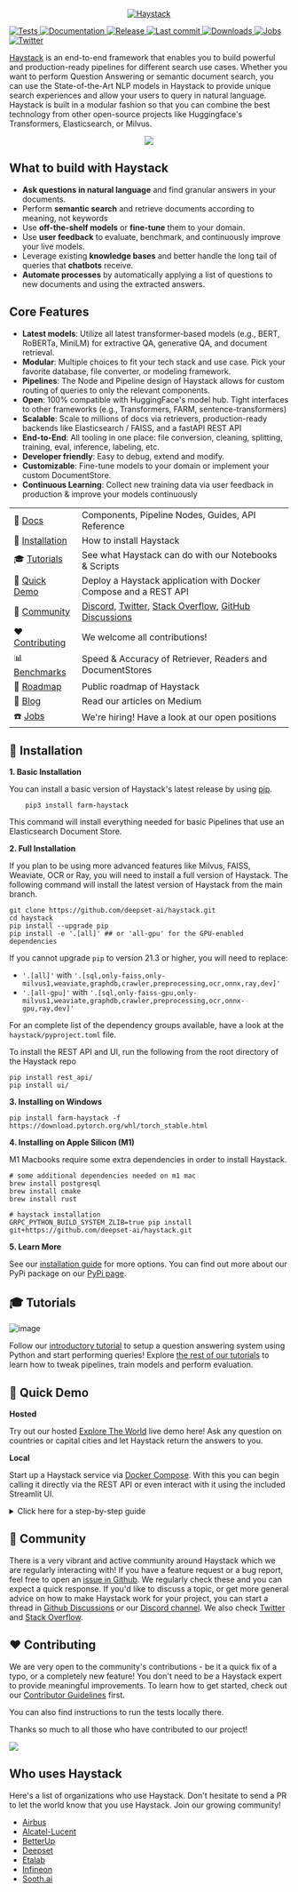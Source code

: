 <p align="center">
  <a href="https://www.deepset.ai/haystack/"><img src="https://raw.githubusercontent.com/deepset-ai/haystack/main/docs/img/haystack_logo_colored.png" alt="Haystack"></a>
</p>

<p>
    <a href="https://github.com/deepset-ai/haystack/actions/workflows/tests.yml">
        <img alt="Tests" src="https://github.com/deepset-ai/haystack/workflows/Tests/badge.svg?branch=main">
    </a>
    <a href="https://haystack.deepset.ai/overview/intro">
        <img alt="Documentation" src="https://img.shields.io/website/http/haystack.deepset.ai/docs/intromd.svg?down_color=red&down_message=offline&up_message=online">
    </a>
    <a href="https://github.com/deepset-ai/haystack/releases">
        <img alt="Release" src="https://img.shields.io/github/release/deepset-ai/haystack">
    </a>
    <a href="https://github.com/deepset-ai/haystack/commits/main">
        <img alt="Last commit" src="https://img.shields.io/github/last-commit/deepset-ai/haystack">
    </a>
    <a href="https://pepy.tech/project/farm-haystack">
        <img alt="Downloads" src="https://pepy.tech/badge/farm-haystack/month">
    </a>
    <a href="https://www.deepset.ai/jobs">
        <img alt="Jobs" src="https://img.shields.io/badge/Jobs-We're%20hiring-blue">
    </a>
        <a href="https://twitter.com/intent/follow?screen_name=deepset_ai">
        <img alt="Twitter" src="https://img.shields.io/twitter/follow/deepset_ai?style=social">
    </a>
</p>

[Haystack](https://haystack.deepset.ai) is an end-to-end framework that enables you to build powerful and production-ready pipelines for different search use cases.
Whether you want to perform Question Answering or semantic document search, you can use the State-of-the-Art NLP models in Haystack to provide unique search experiences and allow your users to query in natural language.
Haystack is built in a modular fashion so that you can combine the best technology from other open-source projects like Huggingface's Transformers, Elasticsearch, or Milvus.

<p align="center"><img src="https://raw.githubusercontent.com/deepset-ai/haystack/main/docs/img/main_example.gif"></p>

## What to build with Haystack

- **Ask questions in natural language** and find granular answers in your documents.
- Perform **semantic search** and retrieve documents according to meaning, not keywords
- Use **off-the-shelf models** or **fine-tune** them to your domain.
- Use **user feedback** to evaluate, benchmark, and continuously improve your live models.
- Leverage existing **knowledge bases** and better handle the long tail of queries that **chatbots** receive.
- **Automate processes** by automatically applying a list of questions to new documents and using the extracted answers.

## Core Features

- **Latest models**: Utilize all latest transformer-based models (e.g., BERT, RoBERTa, MiniLM) for extractive QA, generative QA, and document retrieval.
- **Modular**: Multiple choices to fit your tech stack and use case. Pick your favorite database, file converter, or modeling framework.
- **Pipelines**: The Node and Pipeline design of Haystack allows for custom routing of queries to only the relevant components.
- **Open**: 100% compatible with HuggingFace's model hub. Tight interfaces to other frameworks (e.g., Transformers, FARM, sentence-transformers)
- **Scalable**: Scale to millions of docs via retrievers, production-ready backends like Elasticsearch / FAISS, and a fastAPI REST API
- **End-to-End**: All tooling in one place: file conversion, cleaning, splitting, training, eval, inference, labeling, etc.
- **Developer friendly**: Easy to debug, extend and modify.
- **Customizable**: Fine-tune models to your domain or implement your custom DocumentStore.
- **Continuous Learning**: Collect new training data via user feedback in production & improve your models continuously

|                                                                                               |                                                                                                                                                                                                                                                   |
| --------------------------------------------------------------------------------------------- | ------------------------------------------------------------------------------------------------------------------------------------------------------------------------------------------------------------------------------------------------- |
| :ledger: [Docs](https://docs.haystack.deepset.ai/docs)                                   | Components, Pipeline Nodes, Guides, API Reference                                                                                                                                                                                                   |
| :floppy_disk: [Installation](https://github.com/deepset-ai/haystack#floppy_disk-installation) | How to install Haystack                                                                                                                                                                                                                           |
| :mortar_board: [Tutorials](https://github.com/deepset-ai/haystack#mortar_board-tutorials)     | See what Haystack can do with our Notebooks & Scripts                                                                                                                                                                                             |
| :beginner: [Quick Demo](https://github.com/deepset-ai/haystack#beginner-quick-demo)           | Deploy a Haystack application with Docker Compose and a REST API                                                                                                                                                                                  |
| :vulcan_salute: [Community](https://github.com/deepset-ai/haystack#vulcan_salute-community)   | [Discord](https://haystack.deepset.ai/community/join), [Twitter](https://twitter.com/deepset_ai), [Stack Overflow](https://stackoverflow.com/questions/tagged/haystack), [GitHub Discussions](https://github.com/deepset-ai/haystack/discussions) |
| :heart: [Contributing](https://github.com/deepset-ai/haystack#heart-contributing)             | We welcome all contributions!                                                                                                                                                                                                                     |
| :bar_chart: [Benchmarks](https://haystack.deepset.ai/benchmarks/)                       | Speed & Accuracy of Retriever, Readers and DocumentStores                                                                                                                                                                                         |
| :telescope: [Roadmap](https://haystack.deepset.ai/overview/roadmap)                           | Public roadmap of Haystack                                                                                                                                                                                                                        |
| :newspaper: [Blog](https://medium.com/deepset-ai)                                             | Read our articles on Medium                                                                                                                                                                                                                       |
| :phone: [Jobs](https://www.deepset.ai/jobs)                                                   | We're hiring! Have a look at our open positions                                                                                                                                                                                                   |


## :floppy_disk: Installation

**1. Basic Installation**

You can install a basic version of Haystack's latest release by using [pip](https://github.com/pypa/pip).

```
    pip3 install farm-haystack
```

This command will install everything needed for basic Pipelines that use an Elasticsearch Document Store.

**2. Full Installation**

If you plan to be using more advanced features like Milvus, FAISS, Weaviate, OCR or Ray,
you will need to install a full version of Haystack.
The following command will install the latest version of Haystack from the main branch.

```
git clone https://github.com/deepset-ai/haystack.git
cd haystack
pip install --upgrade pip
pip install -e '.[all]' ## or 'all-gpu' for the GPU-enabled dependencies
```

If you cannot upgrade `pip` to version 21.3 or higher, you will need to replace:
- `'.[all]'` with `'.[sql,only-faiss,only-milvus1,weaviate,graphdb,crawler,preprocessing,ocr,onnx,ray,dev]'`
- `'.[all-gpu]'` with `'.[sql,only-faiss-gpu,only-milvus1,weaviate,graphdb,crawler,preprocessing,ocr,onnx-gpu,ray,dev]'`

For an complete list of the dependency groups available, have a look at the `haystack/pyproject.toml` file.

To install the REST API and UI, run the following from the root directory of the Haystack repo

```
pip install rest_api/
pip install ui/
```

**3. Installing on Windows**

```
pip install farm-haystack -f https://download.pytorch.org/whl/torch_stable.html
```

**4. Installing on Apple Silicon (M1)**

M1 Macbooks require some extra dependencies in order to install Haystack.

```
# some additional dependencies needed on m1 mac
brew install postgresql
brew install cmake
brew install rust

# haystack installation
GRPC_PYTHON_BUILD_SYSTEM_ZLIB=true pip install git+https://github.com/deepset-ai/haystack.git
```

**5. Learn More**

See our [installation guide](https://haystack.deepset.ai/overview/get-started) for more options.
You can find out more about our PyPi package on our [PyPi page](https://pypi.org/project/farm-haystack/).

## :mortar_board: Tutorials

![image](https://raw.githubusercontent.com/deepset-ai/haystack/main/docs/img/concepts_haystack_handdrawn.png)

Follow our [introductory tutorial](https://haystack.deepset.ai/tutorials/first-qa-system)
to setup a question answering system using Python and start performing queries!
Explore [the rest of our tutorials](https:/haystack.deepset.ai/tutorials)
to learn how to tweak pipelines, train models and perform evaluation.

## :beginner: Quick Demo

**Hosted**

Try out our hosted [Explore The World](https://haystack-demo.deepset.ai/) live demo here!
Ask any question on countries or capital cities and let Haystack return the answers to you.

**Local**

Start up a Haystack service via [Docker Compose](https://docs.docker.com/compose/).
With this you can begin calling it directly via the REST API or even interact with it using the included Streamlit UI.

<details>
  <summary>Click here for a step-by-step guide</summary>

**1. Update/install Docker and Docker Compose, then launch Docker**

```
    apt-get update && apt-get install docker && apt-get install docker-compose
    service docker start
```

**2. Clone Haystack repository**

```
    git clone https://github.com/deepset-ai/haystack.git
```

**3. Pull images & launch demo app**

```
    cd haystack
    docker-compose pull
    docker-compose up

    # Or on a GPU machine: docker-compose -f docker-compose-gpu.yml up
```

You should be able to see the following in your terminal window as part of the log output:

```
..
ui_1             |   You can now view your Streamlit app in your browser.
..
ui_1             |   External URL: http://192.168.108.218:8501
..
haystack-api_1   | [2021-01-01 10:21:58 +0000] [17] [INFO] Application startup complete.
```

**4. Open the Streamlit UI for Haystack by pointing your browser to the "External URL" from above.**

You should see the following:

![image](https://raw.githubusercontent.com/deepset-ai/haystack/main/docs/img/streamlit_ui_screenshot.png)

You can then try different queries against a pre-defined set of indexed articles related to Game of Thrones.

**Note**: The following containers are started as a part of this demo:

* Haystack API: listens on port 8000
* DocumentStore (Elasticsearch): listens on port 9200
* Streamlit UI: listens on port 8501

Please note that the demo will [publish](https://docs.docker.com/config/containers/container-networking/) the container ports to the outside world. *We suggest that you review the firewall settings depending on your system setup and the security guidelines.*

</details>

## :vulcan_salute: Community

There is a very vibrant and active community around Haystack which we are regularly interacting with!
If you have a feature request or a bug report, feel free to open an [issue in Github](https://github.com/deepset-ai/haystack/issues).
We regularly check these and you can expect a quick response.
If you'd like to discuss a topic, or get more general advice on how to make Haystack work for your project,
you can start a thread in [Github Discussions](https://github.com/deepset-ai/haystack/discussions) or our [Discord channel](https://haystack.deepset.ai/community/join).
We also check [Twitter](https://twitter.com/deepset_ai) and [Stack Overflow](https://stackoverflow.com/questions/tagged/haystack).


## :heart: Contributing

We are very open to the community's contributions - be it a quick fix of a typo, or a completely new feature!
You don't need to be a Haystack expert to provide meaningful improvements.
To learn how to get started, check out our [Contributor Guidelines](https://github.com/deepset-ai/haystack/blob/main/CONTRIBUTING.md) first.

You can also find instructions to run the tests locally there.

Thanks so much to all those who have contributed to our project!

<a href="https://github.com/deepset-ai/haystack/graphs/contributors">
  <img src="https://contrib.rocks/image?repo=deepset-ai/haystack" />
</a>


## Who uses Haystack

Here's a list of organizations who use Haystack. Don't hesitate to send a PR to let the world know that you use Haystack. Join our growing community!

- [Airbus](https://www.airbus.com/en)
- [Alcatel-Lucent](https://www.al-enterprise.com/)
- [BetterUp](https://www.betterup.com/)
- [Deepset](https://deepset.ai/)
- [Etalab](https://www.etalab.gouv.fr/)
- [Infineon](https://www.infineon.com/)
- [Sooth.ai](https://sooth.ai/)
